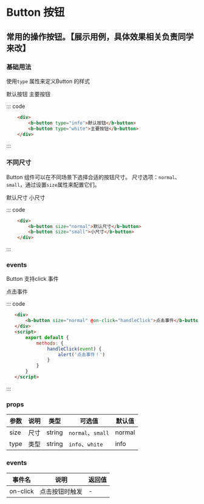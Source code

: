 # Button 按钮
常用的操作按钮。【展示用例，具体效果相关负责同学来改】
-----
### 基础用法
使用```type``` 属性来定义Button 的样式

<div class="example">
    <div class="example-box">
        <div>
            <b-button type="info">默认按钮</b-button>
            <b-button type="white">主要按钮</b-button>
        </div>
    </div>

::: code
```html
    <div>
        <b-button type="info">默认按钮</b-button>
        <b-button type="white">主要按钮</b-button>
    </div>
```
:::
</div>


### 不同尺寸
Button 组件可以在不同场景下选择合适的按钮尺寸。
尺寸选项：```normal```、```small```，通过设置```size```属性来配置它们。

<div class="example">
    <div class="example-box">
        <div>
            <b-button size="normal">默认尺寸</b-button>
            <b-button size="small">小尺寸</b-button>
        </div>
    </div>

::: code
```html
    <div>
        <b-button size="normal">默认尺寸</b-button>
        <b-button size="small">小尺寸</b-button>
    </div>
```
:::
</div>

### events
Button 支持click 事件

<div class="example">
    <div class="example-box">
        <div>
            <b-button size="normal" @on-click="handleClick">点击事件</b-button>
        </div>
    </div>

<script>
    export default {
        methods: {
            handleClick(event) {
                alert('点击事件！')
            }
        }
    }
</script>

::: code
```html
   <div>
       <b-button size="normal" @on-click="handleClick">点击事件</b-button>
   </div>
   <script>
       export default {
           methods: {
               handleClick(event) {
                   alert('点击事件！')
               }
           }
       }
   </script>
```
:::
</div>

### props
| 参数      | 说明    | 类型      | 可选值       | 默认值   |
|---------- |-------- |---------- |-------------  |-------- |
| size     | 尺寸   | string  |  `normal`、`small`         |    normal   |
| type     | 类型   | string    |   `info`、`white` |     info  |

### events
| 事件名	      | 说明	    | 返回值 |
|---------- |-------- |---------- |
| on-click     | 点击按钮时触发   | -  |
